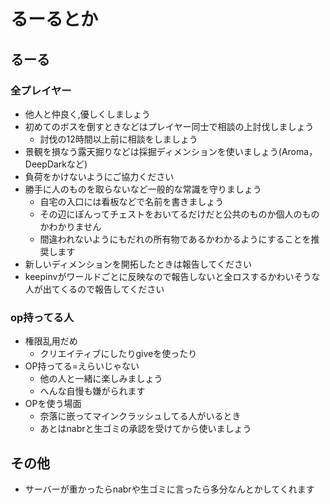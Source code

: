 # るーるとか
## るーる
### 全プレイヤー

- 他人と仲良く,優しくしましょう
- 初めてのボスを倒すときなどはプレイヤー同士で相談の上討伐しましょう
  - 討伐の12時間以上前に相談をしましょう
- 景観を損なう露天掘りなどは採掘ディメンションを使いましょう(Aroma，DeepDarkなど)
- 負荷をかけないようにご協力ください
- 勝手に人のものを取らないなど一般的な常識を守りましょう
  - 自宅の入口には看板などで名前を書きましょう
  - その辺にぽんってチェストをおいてるだけだと公共のものか個人のものかわかりません
  - 間違われないようにもだれの所有物であるかわかるようにすることを推奨します
 - 新しいディメンションを開拓したときは報告してください
  - keepinvがワールドごとに反映なので報告しないと全ロスするかわいそうな人が出てくるので報告してください


### op持ってる人

- 権限乱用だめ
  - クリエイティブにしたりgiveを使ったり
- OP持ってる=えらいじゃない
  - 他の人と一緒に楽しみましょう
  - へんな自慢も嫌がられます
- OPを使う場面
  - 奈落に嵌ってマインクラッシュしてる人がいるとき
  - あとはnabrと生ゴミの承認を受けてから使いましょう


## その他

- サーバーが重かったらnabrや生ゴミに言ったら多分なんとかしてくれます
